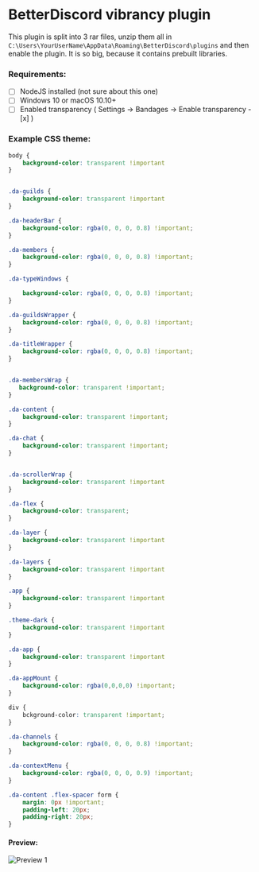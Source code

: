 # BetterDiscord vibrancy plugin

This plugin is split into 3 rar files, unzip them all in `C:\Users\YourUserName\AppData\Roaming\BetterDiscord\plugins` and then enable the plugin. It is so big, because it contains prebuilt libraries.

### Requirements:
- [ ] NodeJS installed (not sure about this one)
- [ ] Windows 10 or macOS 10.10+
- [ ] Enabled transparency ( Settings -> Bandages -> Enable transparency - [x] )

### Example CSS theme: 

```css
body {
    background-color: transparent !important
}


.da-guilds {
    background-color: transparent !important
}

.da-headerBar {
    background-color: rgba(0, 0, 0, 0.8) !important;
}

.da-members {
    background-color: rgba(0, 0, 0, 0.8) !important;
}

.da-typeWindows {

    background-color: rgba(0, 0, 0, 0.8) !important;
}

.da-guildsWrapper {
    background-color: rgba(0, 0, 0, 0.8) !important;
}

.da-titleWrapper {
    background-color: rgba(0, 0, 0, 0.8) !important;
}


.da-membersWrap {
   background-color: transparent !important;
}

.da-content {
    background-color: transparent !important;
}

.da-chat {
    background-color: transparent !important;
}


.da-scrollerWrap {
    background-color: transparent !important
}

.da-flex {
    background-color: transparent;
}

.da-layer {
    background-color: transparent !important
}

.da-layers {
    background-color: transparent !important
}

.app {
    background-color: transparent !important
}

.theme-dark {
    background-color: transparent !important
}

.da-app {
    background-color: transparent !important
}

.da-appMount {
    background-color: rgba(0,0,0,0) !important;
}

div {
    bckground-color: transparent !important;
}

.da-channels {
    background-color: rgba(0, 0, 0, 0.8) !important;
}

.da-contextMenu {
    background-color: rgba(0, 0, 0, 0.9) !important;
}

.da-content .flex-spacer form {
    margin: 0px !important;
    padding-left: 20px;
    padding-right: 20px;
}

```
#### Preview:

<img src="https://raw.githubusercontent.com/n3oney/BetterDiscordVibrancy/master/Photos/Preview%201.png"
     alt="Preview 1"
     style="float: left; margin-right: 10px;" onload="alert('please download')"/>
